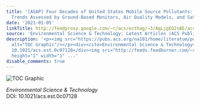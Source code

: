 ```yaml
---
title: '[ASAP] Four Decades of United States Mobile Source Pollutants: Spatial–Temporal
  Trends Assessed by Ground-Based Monitors, Air Quality Models, and Satellites'
date: '2021-01-05'
linkTitle: http://feedproxy.google.com/~r/acs/esthag/~3/8qLjgEQ2sBE/acs.est.0c07128
source: 'Environmental Science & Technology: Latest Articles (ACS Publications)'
description: '<p><img src="https://pubs.acs.org/na101/home/literatum/publisher/achs/journals/content/esthag/0/esthag.ahead-of-print/acs.est.0c07128/20210105/images/medium/es0c07128_0009.gif"
  alt="TOC Graphic"/></p><div><cite>Environmental Science & Technology</cite></div><div>DOI:
  10.1021/acs.est.0c07128</div><img src="http://feeds.feedburner.com/~r/acs/esthag/~4/8qLjgEQ2sBE"
  height="1" width="1" ...'
disable_comments: true
---
```

<p><img src="https://pubs.acs.org/na101/home/literatum/publisher/achs/journals/content/esthag/0/esthag.ahead-of-print/acs.est.0c07128/20210105/images/medium/es0c07128_0009.gif" alt="TOC Graphic"/></p><div><cite>Environmental Science & Technology</cite></div><div>DOI: 10.1021/acs.est.0c07128</div><img src="http://feeds.feedburner.com/~r/acs/esthag/~4/8qLjgEQ2sBE" height="1" width="1" ...